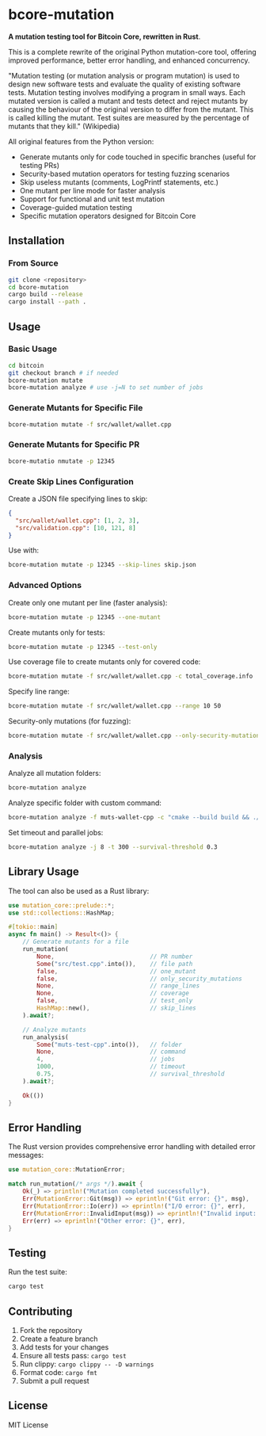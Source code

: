 # bcore-mutation

**A mutation testing tool for Bitcoin Core, rewritten in Rust**.

This is a complete rewrite of the original Python mutation-core tool, offering improved performance, better error handling, and enhanced concurrency.

"Mutation testing (or mutation analysis or program mutation) is used to design new software tests and evaluate the quality of existing software tests. Mutation testing involves modifying a program in small ways. Each mutated version is called a mutant and tests detect and reject mutants by causing the behaviour of the original version to differ from the mutant. This is called killing the mutant. Test suites are measured by the percentage of mutants that they kill." (Wikipedia)


All original features from the Python version:
- Generate mutants only for code touched in specific branches (useful for testing PRs)
- Security-based mutation operators for testing fuzzing scenarios
- Skip useless mutants (comments, LogPrintf statements, etc.)
- One mutant per line mode for faster analysis
- Support for functional and unit test mutation
- Coverage-guided mutation testing
- Specific mutation operators designed for Bitcoin Core

## Installation

### From Source

```bash
git clone <repository>
cd bcore-mutation
cargo build --release
cargo install --path .
```

## Usage

### Basic Usage

```bash
cd bitcoin
git checkout branch # if needed
bcore-mutation mutate
bcore-mutation analyze # use -j=N to set number of jobs
```

### Generate Mutants for Specific File

```bash
bcore-mutation mutate -f src/wallet/wallet.cpp
```

### Generate Mutants for Specific PR

```bash
bcore-mutatio nmutate -p 12345
```

### Create Skip Lines Configuration

Create a JSON file specifying lines to skip:

```json
{
  "src/wallet/wallet.cpp": [1, 2, 3],
  "src/validation.cpp": [10, 121, 8]
}
```

Use with:

```bash
bcore-mutation mutate -p 12345 --skip-lines skip.json
```

### Advanced Options

Create only one mutant per line (faster analysis):

```bash
bcore-mutation mutate -p 12345 --one-mutant
```

Create mutants only for tests:

```bash
bcore-mutation mutate -p 12345 --test-only
```

Use coverage file to create mutants only for covered code:

```bash
bcore-mutation mutate -f src/wallet/wallet.cpp -c total_coverage.info
```

Specify line range:

```bash
bcore-mutation mutate -f src/wallet/wallet.cpp --range 10 50
```

Security-only mutations (for fuzzing):

```bash
bcore-mutation mutate -f src/wallet/wallet.cpp --only-security-mutations
```

### Analysis

Analyze all mutation folders:

```bash
bcore-mutation analyze
```

Analyze specific folder with custom command:

```bash
bcore-mutation analyze -f muts-wallet-cpp -c "cmake --build build && ./build/test/functional/wallet_test.py"
```

Set timeout and parallel jobs:

```bash
bcore-mutation analyze -j 8 -t 300 --survival-threshold 0.3
```

## Library Usage

The tool can also be used as a Rust library:

```rust
use mutation_core::prelude::*;
use std::collections::HashMap;

#[tokio::main]
async fn main() -> Result<()> {
    // Generate mutants for a file
    run_mutation(
        None,                           // PR number
        Some("src/test.cpp".into()),    // file path
        false,                          // one_mutant
        false,                          // only_security_mutations
        None,                           // range_lines
        None,                           // coverage
        false,                          // test_only
        HashMap::new(),                 // skip_lines
    ).await?;

    // Analyze mutants
    run_analysis(
        Some("muts-test-cpp".into()),   // folder
        None,                           // command
        4,                              // jobs
        1000,                           // timeout
        0.75,                           // survival_threshold
    ).await?;

    Ok(())
}
```

## Error Handling

The Rust version provides comprehensive error handling with detailed error messages:

```rust
use mutation_core::MutationError;

match run_mutation(/* args */).await {
    Ok(_) => println!("Mutation completed successfully"),
    Err(MutationError::Git(msg)) => eprintln!("Git error: {}", msg),
    Err(MutationError::Io(err)) => eprintln!("I/O error: {}", err),
    Err(MutationError::InvalidInput(msg)) => eprintln!("Invalid input: {}", msg),
    Err(err) => eprintln!("Other error: {}", err),
}
```

## Testing

Run the test suite:

```bash
cargo test
```

## Contributing

1. Fork the repository
2. Create a feature branch
3. Add tests for your changes
4. Ensure all tests pass: `cargo test`
5. Run clippy: `cargo clippy -- -D warnings`
6. Format code: `cargo fmt`
7. Submit a pull request

## License

MIT License
